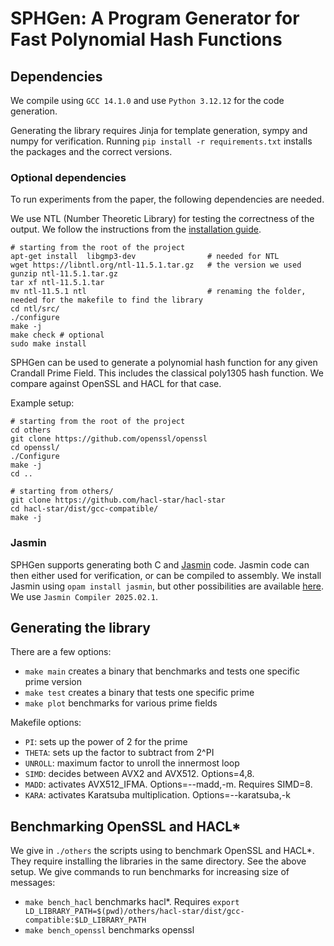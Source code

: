 # SPHGen: A Program Generator for Fast Polynomial Hash Functions

## Dependencies

We compile using `GCC 14.1.0` and use `Python 3.12.12` for the code generation.

Generating the library requires Jinja for template generation, sympy and numpy for verification. Running `pip install -r requirements.txt` installs the packages and the correct versions.

### Optional dependencies

To run experiments from the paper, the following dependencies are needed.

We use NTL (Number Theoretic Library) for testing the correctness of the output. We follow the instructions from the [installation guide](https://libntl.org/doc/tour-unix.html). 

```
# starting from the root of the project
apt-get install  libgmp3-dev                # needed for NTL
wget https://libntl.org/ntl-11.5.1.tar.gz   # the version we used
gunzip ntl-11.5.1.tar.gz 
tar xf ntl-11.5.1.tar 
mv ntl-11.5.1 ntl                           # renaming the folder, needed for the makefile to find the library
cd ntl/src/
./configure 
make -j
make check # optional
sudo make install
```

SPHGen can be used to generate a polynomial hash function for any given Crandall Prime Field. This includes the classical poly1305 hash function. We compare against OpenSSL and HACL for that case.

Example setup:
```
# starting from the root of the project
cd others
git clone https://github.com/openssl/openssl
cd openssl/
./Configure 
make -j
cd ..

# starting from others/
git clone https://github.com/hacl-star/hacl-star
cd hacl-star/dist/gcc-compatible/
make -j
```

### Jasmin

SPHGen supports generating both C and [Jasmin](https://github.com/jasmin-lang/jasmin) code. Jasmin code can then either used for verification, or can be compiled to assembly. We install Jasmin using `opam install jasmin`, but other possibilities are available [here](https://github.com/jasmin-lang/jasmin/wiki/Installation-instructions). We use `Jasmin Compiler 2025.02.1`.



## Generating the library

There are a few options:
  - `make main` creates a binary that benchmarks and tests one specific prime version
  - `make test` creates a binary that tests one specific prime
  - `make plot` benchmarks for various prime fields

Makefile options:
  - `PI`: sets up the power of 2 for the prime
  - `THETA`: sets up the factor to subtract from 2^PI
  - `UNROLL`: maximum factor to unroll the innermost loop
  - `SIMD`: decides between AVX2 and AVX512. Options=4,8.
  - `MADD`: activates AVX512_IFMA. Options=--madd,-m. Requires SIMD=8.
  - `KARA`: activates Karatsuba multiplication. Options=--karatsuba,-k

## Benchmarking OpenSSL and HACL*
We give in `./others` the scripts using to benchmark OpenSSL and HACL*. They require installing the libraries in the same directory. See the above setup. We give commands to run benchmarks for increasing size of messages:
  - `make bench_hacl` benchmarks hacl*. Requires `export LD_LIBRARY_PATH=$(pwd)/others/hacl-star/dist/gcc-compatible:$LD_LIBRARY_PATH`
  - `make bench_openssl` benchmarks openssl


